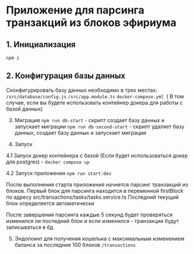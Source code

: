 # Приложение для парсинга транзакций из блоков эфириума

## 1. Инициализация 

`npm i `

## 2. Конфигурация базы данных

Сконфигурировать базу данных необходимо в трех местах:
`/src/database/config.js`
`/src/app.module.ts`
`docker-compose.yml `( В том случае, если вы будете использовать контейнер докера для работы с базой данных)

3. Миграция 
`npm run db-start`  - скрипт создает базу данных и запускает миграции
`npm run db-second-start`  - скрипт удаляет базу данных, создает базу данных и запускает миграции

4. Запуск

4.1 Запуск докер контейнера с базой
(Если будет использоваться докер для postgres) - `docker compose up`

4.2 Запуск приложения
`npm run start:dev`

После выполнения старта приложения начнется парсинг транзакций из блоков. 
Первый блок для парсинга находится в переменной firstBlock по адресу src/transactions/tasks/tasks.service.ts
Последний текущий блок определяется автоматически

После завершения парсинга каждые 5 секунд будет проверяться изменился ли последний блок и если изменился - транзакции будут записываться в бд


5. Эндопоинт для получения кошелька с максимальным изменением баланса за последние 100 блоков
`/transactions`
